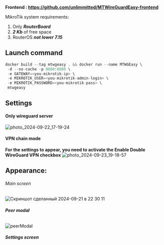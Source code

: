 **Frontend : https://github.com/unlimmitted/MTWireGuardEasy-frontend**

MikroTik system requirements: 
1. Only **_RouterBoard_**
2. **_2 Kb_** of free space
3. RouterOS **_not lower 7.15_** 

## **Launch command**
```cpp
docker build --tag mtwgeasy . && docker run --name MTWGEasy \
 -d --no-cache -p 8080:8080 \
 -e GATEWAY=<you-mikrotik-ip> \
 -e MIKROTIK_USER=<you-mikrotik-admin-login> \
 -e MIKROTIK_PASSWORD=<you-mikrotik-pass> \
 mtwgeasy
```

## **Settings**
#### **Only wireguard server**
![photo_2024-09-22_17-19-24](https://github.com/user-attachments/assets/956d8d75-caaf-4135-ac1c-fe40fcccb047)

#### **VPN chain mode**
**For the settings to appear, you need to activate the Enable Double WireGuard VPN checkbox**
![photo_2024-09-23_19-18-57](https://github.com/user-attachments/assets/db1b7cfb-501a-45e3-b398-2252fd386df1)


## **Appearance:**

###### _Main screen_
![Скриншот сделанный 2024-09-21 в 22 30 11](https://github.com/user-attachments/assets/0ef41b8a-57da-4c79-8c8c-ae82245f43ed)

###### **Peer modal**
![peerModal](https://github.com/user-attachments/assets/578e0438-1879-4757-8443-76f33079d9eb)

###### **Settings screen**
